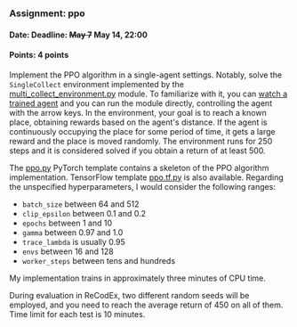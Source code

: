 ### Assignment: ppo
#### Date: Deadline: ~~May 7~~ May 14, 22:00
#### Points: 4 points

Implement the PPO algorithm in a single-agent settings. Notably, solve
the `SingleCollect` environment implemented by the
[multi_collect_environment.py](https://github.com/ufal/npfl139/tree/past-2324/labs/10/multi_collect_environment.py)
module. To familiarize with it, you can [watch a trained agent](https://ufal.mff.cuni.cz/~straka/courses/npfl139/2324/videos/single_collect.mp4)
and you can run the module directly, controlling the agent with the arrow keys.
In the environment, your goal is to reach a known place, obtaining rewards
based on the agent's distance. If the agent is continuously occupying the place
for some period of time, it gets a large reward and the place is moved randomly.
The environment runs for 250 steps and it is considered solved if you obtain
a return of at least 500.

The [ppo.py](https://github.com/ufal/npfl139/tree/past-2324/labs/10/ppo.py)
PyTorch template contains a skeleton of the PPO algorithm implementation.
TensorFlow template [ppo.tf.py](https://github.com/ufal/npfl139/tree/past-2324/labs/10/ppo.tf.py) is also available.
Regarding the unspecified hyperparameters, I would consider the following ranges:
- `batch_size` between 64 and 512
- `clip_epsilon` between 0.1 and 0.2
- `epochs` between 1 and 10
- `gamma` between 0.97 and 1.0
- `trace_lambda` is usually 0.95
- `envs` between 16 and 128
- `worker_steps` between tens and hundreds

My implementation trains in approximately three minutes of CPU time.

During evaluation in ReCodEx, two different random seeds will be employed, and
you need to reach the average return of 450 on all of them. Time limit for each test
is 10 minutes.
